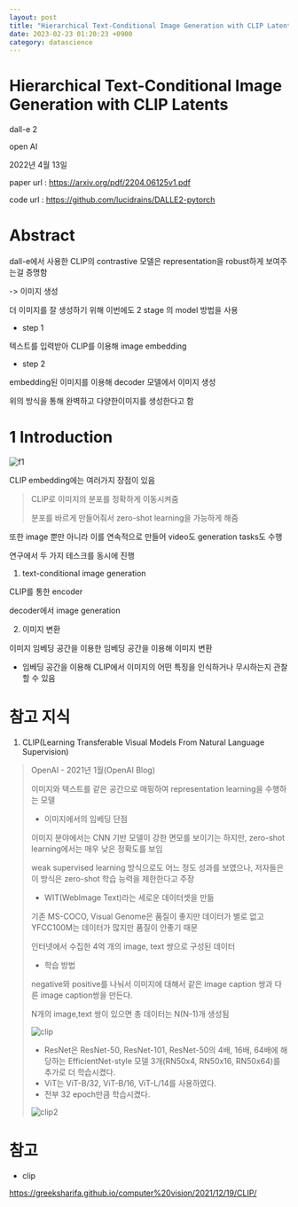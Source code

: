 ```yaml
---
layout: post
title: "Hierarchical Text-Conditional Image Generation with CLIP Latents"
date: 2023-02-23 01:20:23 +0900
category: datascience
---
```


# Hierarchical Text-Conditional Image Generation with CLIP Latents

dall-e 2

open AI

2022년 4월 13일

paper url : https://arxiv.org/pdf/2204.06125v1.pdf

code url : https://github.com/lucidrains/DALLE2-pytorch

# Abstract

dall-e에서 사용한 CLIP의 contrastive 모델은 representation을 robust하게 보여주는걸 증명함

-> 이미지 생성 

더 이미지를 잘 생성하기 위해 이번에도 2 stage 의 model 방법을 사용 

- step 1

텍스트를 입력받아 CLIP를 이용해 image embedding 

- step 2

embedding된 이미지를 이용해 decoder 모델에서 이미지 생성



위의 방식을 통해 완벽하고 다양한이미지를 생성한다고 함

# 1 Introduction

![f1](F:\code\whtngus.github.io\img\2023\Hierarchical_Text-Conditional_Image_Generation_with_CLIP_Latents\f1.PNG)

CLIP embedding에는 여러가지 장점이 있음

> CLIP로 이미지의 분포를 정확하게 이동시켜줌
>
> 분포를 바르게 만들어줘서 zero-shot learning을 가능하게 해줌 

또한 image 뿐만 아니라 이를 연속적으로 만들어 video도 generation tasks도 수행

연구에서 두 가지 테스크를 동시에 진행

1. text-conditional image generation

CLIP를 통한 encoder

decoder에서 image generation

2. 이미지 변환

이미지 임베딩 공간을 이용한 임베딩 공간을 이용해 이미지 변환 

+ 임베딩 공간을 이용해 CLIP에서 이미지의 어떤 특징을 인식하거나 무시하는지 관찰할 수 있음

















# 참고 지식

1. CLIP(Learning Transferable Visual Models From Natural Language Supervision)

>  OpenAI - 2021년 1월(OpenAI Blog)
>
> 
>
> 이미지와 텍스트를 같은 공간으로 매핑하여 representation learning을 수행하는 모델 
>
> - 이미지에서의 임베딩 단점 
>
> 이미지 분야에서는 CNN 기반 모델이 강한 면모를 보이기는 하지만, zero-shot learning에서는 매우 낮은 정확도를 보임
>
>  weak supervised learning 방식으로도 어느 정도 성과를 보였으나, 저자들은 이 방식은 zero-shot 학습 능력을 제한한다고 주장
>
> - WIT(WebImage Text)라는 세로운 데이터셋을 만듦
>
> 기존 MS-COCO, Visual Genome은 품질이 좋지만 데이터가 별로 없고 YFCC100M는 데이터가 많지만 품질이 안좋기 때문 
>
> 인터넷에서 수집한 4억 개의 image, text 쌍으로 구성된 데이터
>
> - 학습 방법
>
> negative와 positive를 나눠서 이미지에 대해서 같은 image caption 쌍과 다른 image caption쌍을 만든다.
>
> N개의 image,text 쌍이 있으면 총 데이터는 N(N-1)개 생성됨 
>
> ![clip](F:\code\whtngus.github.io\img\2023\Hierarchical_Text-Conditional_Image_Generation_with_CLIP_Latents\clip.PNG)
>
> - ResNet은 ResNet-50, ResNet-101, ResNet-50의 4배, 16배, 64배에 해당하는 EfficientNet-style 모델 3개(RN50x4, RN50x16, RN50x64)를 추가로 더 학습시켰다.
> - ViT는 ViT-B/32, ViT-B/16, ViT-L/14를 사용하였다.
> - 전부 32 epoch만큼 학습시켰다.
>
> ![clip2](F:\code\whtngus.github.io\img\2023\Hierarchical_Text-Conditional_Image_Generation_with_CLIP_Latents\clip2.PNG)















# 참고

- clip

https://greeksharifa.github.io/computer%20vision/2021/12/19/CLIP/

